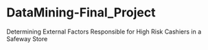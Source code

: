 # DataMining-Final_Project
Determining External Factors Responsible for High Risk Cashiers in a Safeway Store
